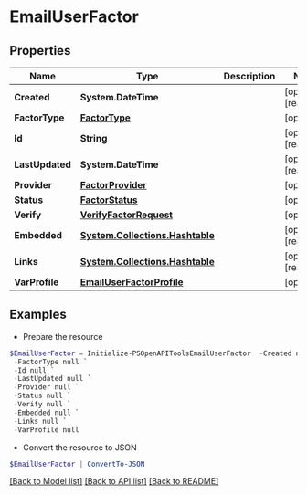 # EmailUserFactor
## Properties

Name | Type | Description | Notes
------------ | ------------- | ------------- | -------------
**Created** | **System.DateTime** |  | [optional] [readonly] 
**FactorType** | [**FactorType**](FactorType.md) |  | [optional] 
**Id** | **String** |  | [optional] [readonly] 
**LastUpdated** | **System.DateTime** |  | [optional] [readonly] 
**Provider** | [**FactorProvider**](FactorProvider.md) |  | [optional] 
**Status** | [**FactorStatus**](FactorStatus.md) |  | [optional] 
**Verify** | [**VerifyFactorRequest**](VerifyFactorRequest.md) |  | [optional] 
**Embedded** | [**System.Collections.Hashtable**](SystemCollectionsHashtable.md) |  | [optional] [readonly] 
**Links** | [**System.Collections.Hashtable**](SystemCollectionsHashtable.md) |  | [optional] [readonly] 
**VarProfile** | [**EmailUserFactorProfile**](EmailUserFactorProfile.md) |  | [optional] 

## Examples

- Prepare the resource
```powershell
$EmailUserFactor = Initialize-PSOpenAPIToolsEmailUserFactor  -Created null `
 -FactorType null `
 -Id null `
 -LastUpdated null `
 -Provider null `
 -Status null `
 -Verify null `
 -Embedded null `
 -Links null `
 -VarProfile null
```

- Convert the resource to JSON
```powershell
$EmailUserFactor | ConvertTo-JSON
```

[[Back to Model list]](../README.md#documentation-for-models) [[Back to API list]](../README.md#documentation-for-api-endpoints) [[Back to README]](../README.md)

